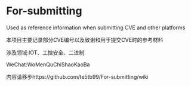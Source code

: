 # For-submitting
Used as reference information when submitting CVE and other platforms

本项目主要记录部分CVE编号以及致谢和用于提交CVE时的参考材料

涉及领域:IOT、工控安全、二进制

WeChat:WoMenQuChiShaoKaoBa

内容请移步https://github.com/te5tb99/For-submitting/wiki
